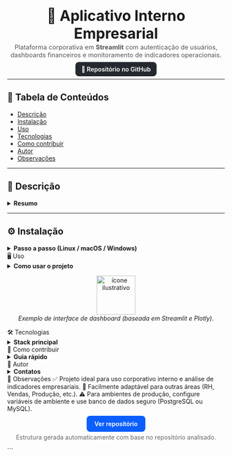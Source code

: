 <center>
  <h1 style="font-size:2.4em; margin-bottom:0.1em;">🏢 Aplicativo Interno Empresarial</h1>
  <p style="margin-top:0.2em; font-size:1.05em; color:#555;">
    Plataforma corporativa em <b>Streamlit</b> com autenticação de usuários, dashboards financeiros e monitoramento de indicadores operacionais.
  </p>
  <p>
    <a href="https://github.com/Rafael072187/Aplicativo-Interno-Empresarial" style="background:#24292F;color:#fff;padding:8px 14px;border-radius:8px;text-decoration:none;font-weight:600;">
      🔗 Repositório no GitHub
    </a>
  </p>
</center>

<hr>

## 🧭 Tabela de Conteúdos

- [Descrição](#-descrição)
- [Instalação](#-instalação)
- [Uso](#-uso)
- [Tecnologias](#-tecnologias)
- [Como contribuir](#-como-contribuir)
- [Autor](#-autor)
- [Observações](#-observações)

---

## 📘 Descrição

<details>
<summary><b>Resumo</b></summary>

O **Aplicativo Interno Empresarial** é uma solução corporativa desenvolvida com **Streamlit**, projetada para **monitorar projetos, analisar indicadores financeiros e centralizar informações empresariais** em um ambiente seguro e intuitivo.

O sistema possui:

- **Autenticação de usuários** com permissões administrativas (via *streamlit-authenticator*);
- **Dashboards interativos** com filtros por setor, status e período;
- **Gestão de contas internas** e controle de acesso;
- **Gráficos dinâmicos** gerados com *Plotly*;
- **Banco de dados relacional (SQLite + SQLAlchemy)** para persistência de informações;
- **Integração com planilhas Excel (Base.xlsx)** para ingestão e atualização de dados.

Ideal para empresas que buscam **transformar planilhas em relatórios visuais interativos**, otimizando o acompanhamento de resultados e decisões estratégicas.

</details>

---

## ⚙️ Instalação

<details>
<summary><b>Passo a passo (Linux / macOS / Windows)</b></summary>

1. Clone o repositório:
   ```bash
   git clone https://github.com/Rafael072187/Aplicativo-Interno-Empresarial.git
   cd Aplicativo-Interno-Empresarial
Crie e ative um ambiente virtual (recomendado):

Windows (PowerShell):

bash
Copiar código
python -m venv .venv
.\.venv\Scripts\Activate.ps1
macOS / Linux:

bash
Copiar código
python3 -m venv .venv
source .venv/bin/activate
Instale as dependências:

bash
Copiar código
pip install -r requirements.txt
Certifique-se de que o arquivo Base.xlsx esteja presente na raiz do projeto.
Ele contém os dados base utilizados pelos dashboards.

Execute o aplicativo:

bash
Copiar código
streamlit run main.py
</details>
🖥️ Uso
<details> <summary><b>Como usar o projeto</b></summary>
Após iniciar a aplicação, acesse o endereço exibido no terminal (geralmente http://localhost:8501).

Funcionalidades principais:

Login e autenticação de usuários;

Visualização de dashboards financeiros e operacionais;

Indicadores de desempenho e status de projetos;

Filtros dinâmicos por período, setor e status;

Controle de acesso por tipo de usuário.

</details> <p align="center" style="margin-top:14px;"> <img src="https://cdn-icons-png.flaticon.com/512/3135/3135715.png" width="90" alt="ícone ilustrativo"> <br> <i>Exemplo de interface de dashboard (baseada em Streamlit e Plotly).</i> </p>
🛠️ Tecnologias
<details> <summary><b>Stack principal</b></summary>
Linguagem: Python 3.8+

Framework: Streamlit

Visualização: Plotly

Banco de Dados: SQLite + SQLAlchemy

Autenticação: Streamlit-Authenticator

Manipulação de Dados: Pandas

Fonte de Dados: Excel (Base.xlsx)

Arquivos principais:

main.py — ponto de entrada da aplicação

dashboard.py — painéis e visualizações financeiras

indicadores.py — lógica dos KPIs e indicadores

models.py — estrutura ORM com SQLAlchemy

data_loader.py — leitura e atualização de dados Excel

config.toml — tema e configurações visuais

</details>
🤝 Como contribuir
<details> <summary><b>Guia rápido</b></summary>
Faça um fork do repositório

Crie uma nova branch:

bash
Copiar código
git checkout -b feature/nova-funcionalidade
Faça as alterações e commit:

bash
Copiar código
git commit -m "feat: adiciona nova funcionalidade"
Envie a branch:

bash
Copiar código
git push origin feature/nova-funcionalidade
Abra um Pull Request 🚀

</details>
👤 Autor
<details> <summary><b>Contatos</b></summary> <p> <b>Rafael Bittencourt de Araújo</b> — desenvolvedor do projeto.<br> GitHub: <a href="https://github.com/Rafael072187" target="_blank">github.com/Rafael072187</a><br> </p> </details>
📝 Observações
✅ Projeto ideal para uso corporativo interno e análise de indicadores empresariais.
🔧 Facilmente adaptável para outras áreas (RH, Vendas, Produção, etc.).
⚠️ Para ambientes de produção, configure variáveis de ambiente e use banco de dados seguro (PostgreSQL ou MySQL).

<p align="center" style="margin-top:18px;"> <a href="https://github.com/Rafael072187/Aplicativo-Interno-Empresarial" style="background:#0b5fff;color:#fff;padding:10px 18px;border-radius:8px;text-decoration:none;font-weight:600;"> Ver repositório </a> </p> <p align="center" style="margin-top:14px;color:#666;"> Estrutura gerada automaticamente com base no repositório analisado. </p> ```
